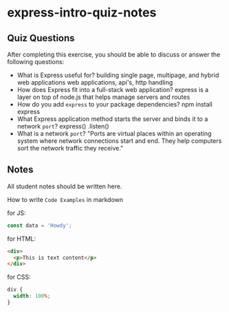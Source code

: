 # express-intro-quiz-notes

## Quiz Questions

After completing this exercise, you should be able to discuss or answer the following questions:

- What is Express useful for?
  building single page, multipage, and hybrid web applications
  web applications, api's, http handling
- How does Express fit into a full-stack web application?
  express is a layer on top of node.js that helps manage servers and routes
- How do you add `express` to your package dependencies?
  npm install express
- What Express application method starts the server and binds it to a network `port`?
  express()
  .listen()
- What is a network `port`?
  "Ports are virtual places within an operating system where network connections start and end. They help computers sort the network traffic they receive."

## Notes

All student notes should be written here.

How to write `Code Examples` in markdown

for JS:

```javascript
const data = 'Howdy';
```

for HTML:

```html
<div>
  <p>This is text content</p>
</div>
```

for CSS:

```css
div {
  width: 100%;
}
```
